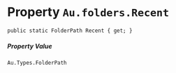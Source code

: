 # Property `Au.folders.Recent`

```
public static FolderPath Recent { get; }
```

##### Property Value

`Au.Types.FolderPath`